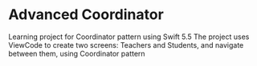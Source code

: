 # Advanced Coordinator
Learning project for Coordinator pattern using Swift 5.5
The project uses ViewCode to create two screens: Teachers and Students, and navigate between them, using Coordinator pattern
